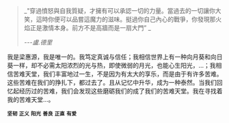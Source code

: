 > _"穿過憤怒與自我質疑，才擁有可以承認一切的力量。當過去的一切讓你大笑，這時你便可以品嘗這魔力的滋味。挺過你自己內心的戰爭，你發現那火焰正是激情本身。前方不是高牆而是一扇大門” _
> 
> _---盧.德里_

我是梁惠源，我是唯一的。我笃定真诚与信任；我相信世界上有一种向月葵和向日葵一样，却不必需太阳浓烈的光与热，即使微弱的月光，也能心生阳光，...；我相信苦难天堂，我们丰富地过一生，不是因为有太大的享乐，而是由于有许多苦难。这些苦难在我们的挣扎下，都过去了。且从记忆中升华，成为一种泰然。当我们回忆起经历过的苦难，我们会发现这些磨砺我们的成了我们的苦难天堂。我在寻找着我的苦难天堂...。



**`坚韧`** **`正义`**  **`阳光`**  **`善良`**  **`正直`**  **`有爱`**

